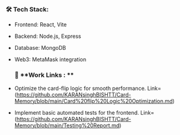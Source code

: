 ### 🛠️ **Tech Stack:**
- Frontend: React, Vite
- Backend: Node.js, Express
- Database: MongoDB 
- Web3: MetaMask integration 

  ### 🎯 **Work Links : ** 
- Optimize the card-flip logic for smooth performance. Link= (https://github.com/KARANsinghBISHTT/Card-Memory/blob/main/Card%20flip%20Logic%20Optimization.md)
- Implement basic automated tests for the frontend. Link= (https://github.com/KARANsinghBISHTT/Card-Memory/blob/main/Testing%20Report.md)
